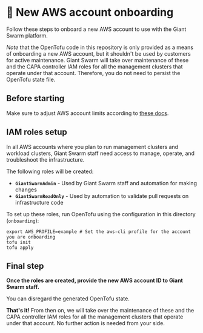 # 🚀 New AWS account onboarding

Follow these steps to onboard a new AWS account to use with the Giant Swarm platform.

*Note* that the OpenTofu code in this repository is only provided as a means of onboarding a new AWS account, but it shouldn't be used by customers for active maintenance. Giant Swarm will take over maintenance of these and the CAPA controller IAM roles for all the management clusters that operate under that account. Therefore, you do not need to persist the OpenTofu state file.

## Before starting

Make sure to adjust AWS account limits according to [these docs](https://docs.giantswarm.io/getting-started/prepare-your-provider-infrastructure/aws/#quotas).

## IAM roles setup

In all AWS accounts where you plan to run management clusters and workload clusters, Giant Swarm staff need access to manage, operate, and troubleshoot the infrastructure.

The following roles will be created:

- **`GiantSwarmAdmin`** - Used by Giant Swarm staff and automation for making changes
- **`GiantSwarmReadOnly`** - Used by automation to validate pull requests on infrastructure code

To set up these roles, run OpenTofu using the configuration in this directory (`onboarding`):

```console
export AWS_PROFILE=example # Set the aws-cli profile for the account you are onboarding
tofu init
tofu apply
```

## Final step

**Once the roles are created, provide the new AWS account ID to Giant Swarm staff.**

You can disregard the generated OpenTofu state.

**That's it!** From then on, we will take over the maintenance of these and the CAPA controller IAM roles for all the management clusters that operate under that account. No further action is needed from your side.
